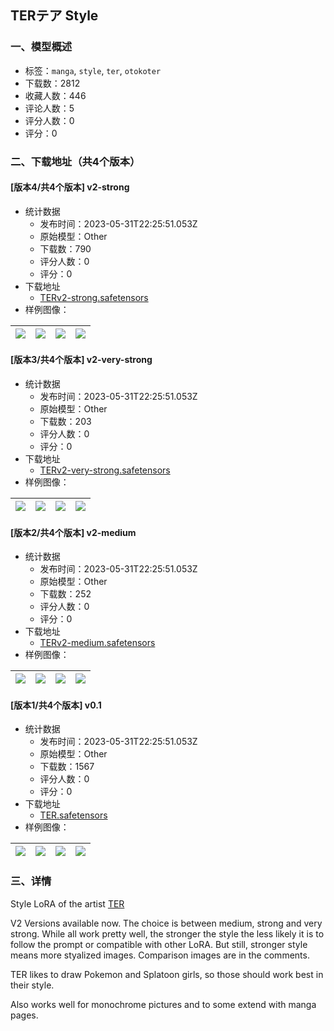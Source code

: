 ## TERテア Style
### 一、模型概述

- 标签：`manga`, `style`, `ter`, `otokoter`
- 下载数：2812
- 收藏人数：446
- 评论人数：5
- 评分人数：0
- 评分：0

### 二、下载地址（共4个版本）

#### [版本4/共4个版本] v2-strong

- 统计数据
  - 发布时间：2023-05-31T22:25:51.053Z
  - 原始模型：Other
  - 下载数：790
  - 评分人数：0
  - 评分：0
- 下载地址
  - [TERv2-strong.safetensors](https://civitai.com/api/download/models/86580)
- 样例图像：

| <img src="https://image.civitai.com/xG1nkqKTMzGDvpLrqFT7WA/15a77d5a-a94c-49fb-8693-4986a3b65fb5/width=450/986456.jpeg" /> | <img src="https://image.civitai.com/xG1nkqKTMzGDvpLrqFT7WA/f43996cd-4eb6-4abb-88db-291e7203d4af/width=450/986362.jpeg" /> | <img src="https://image.civitai.com/xG1nkqKTMzGDvpLrqFT7WA/fb73af78-dc5e-4c2c-991a-28dc18e5ab76/width=450/986451.jpeg" /> | <img src="https://image.civitai.com/xG1nkqKTMzGDvpLrqFT7WA/53a49a7e-bdc3-4786-8668-9813704176e6/width=450/986359.jpeg" /> |
| ---- | ---- | ---- | ---- |

#### [版本3/共4个版本] v2-very-strong

- 统计数据
  - 发布时间：2023-05-31T22:25:51.053Z
  - 原始模型：Other
  - 下载数：203
  - 评分人数：0
  - 评分：0
- 下载地址
  - [TERv2-very-strong.safetensors](https://civitai.com/api/download/models/86581)
- 样例图像：

| <img src="https://image.civitai.com/xG1nkqKTMzGDvpLrqFT7WA/46db27d8-ea02-46ff-b69c-5e37daf67d77/width=450/986396.jpeg" /> | <img src="https://image.civitai.com/xG1nkqKTMzGDvpLrqFT7WA/1f0975a9-c732-463e-b310-afc7e7c9b70b/width=450/986395.jpeg" /> | <img src="https://image.civitai.com/xG1nkqKTMzGDvpLrqFT7WA/aaea4bda-203c-4283-aa5e-06b6dcd75188/width=450/986394.jpeg" /> | <img src="https://image.civitai.com/xG1nkqKTMzGDvpLrqFT7WA/bc19c059-f0f3-44c4-abcc-1fcd873d103c/width=450/986393.jpeg" /> |
| ---- | ---- | ---- | ---- |

#### [版本2/共4个版本] v2-medium

- 统计数据
  - 发布时间：2023-05-31T22:25:51.053Z
  - 原始模型：Other
  - 下载数：252
  - 评分人数：0
  - 评分：0
- 下载地址
  - [TERv2-medium.safetensors](https://civitai.com/api/download/models/86578)
- 样例图像：

| <img src="https://image.civitai.com/xG1nkqKTMzGDvpLrqFT7WA/d51fd98e-9eba-4d21-9951-d232a035929f/width=450/986315.jpeg" /> | <img src="https://image.civitai.com/xG1nkqKTMzGDvpLrqFT7WA/cb8f7b83-da08-4938-b24f-17360550bc80/width=450/986310.jpeg" /> | <img src="https://image.civitai.com/xG1nkqKTMzGDvpLrqFT7WA/b3d91e2c-38a8-4066-9ef5-45ec0e220a7b/width=450/986318.jpeg" /> | <img src="https://image.civitai.com/xG1nkqKTMzGDvpLrqFT7WA/806059eb-8dbd-46e8-981a-ee75da81b634/width=450/986309.jpeg" /> |
| ---- | ---- | ---- | ---- |

#### [版本1/共4个版本] v0.1

- 统计数据
  - 发布时间：2023-05-31T22:25:51.053Z
  - 原始模型：Other
  - 下载数：1567
  - 评分人数：0
  - 评分：0
- 下载地址
  - [TER.safetensors](https://civitai.com/api/download/models/56973)
- 样例图像：

| <img src="https://image.civitai.com/xG1nkqKTMzGDvpLrqFT7WA/69fa266a-be07-485b-9cfa-b78c55d8be00/width=450/618225.jpeg" /> | <img src="https://image.civitai.com/xG1nkqKTMzGDvpLrqFT7WA/8344aa70-880f-410e-6a65-e5ce85e6c100/width=450/618231.jpeg" /> | <img src="https://image.civitai.com/xG1nkqKTMzGDvpLrqFT7WA/b4882415-a9c6-46b4-404a-d126160efb00/width=450/618227.jpeg" /> | <img src="https://image.civitai.com/xG1nkqKTMzGDvpLrqFT7WA/35150e68-9c88-4393-e769-5581ff302900/width=450/618230.jpeg" /> |
| ---- | ---- | ---- | ---- |


### 三、详情
<p>Style LoRA of the artist <a target="_blank" rel="ugc" href="https://www.pixiv.net/users/206708">TER</a></p><p>V2 Versions available now. The choice is between medium, strong and very strong. While all work pretty well, the stronger the style the less likely it is to follow the prompt or compatible with other LoRA. But still, stronger style means more styalized images. Comparison images are in the comments.</p><p>TER likes to draw Pokemon and Splatoon girls, so those should work best in their style.</p><p>Also works well for monochrome pictures and to some extend with manga pages.</p>